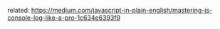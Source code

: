 related:
https://medium.com/javascript-in-plain-english/mastering-js-console-log-like-a-pro-1c634e6393f9